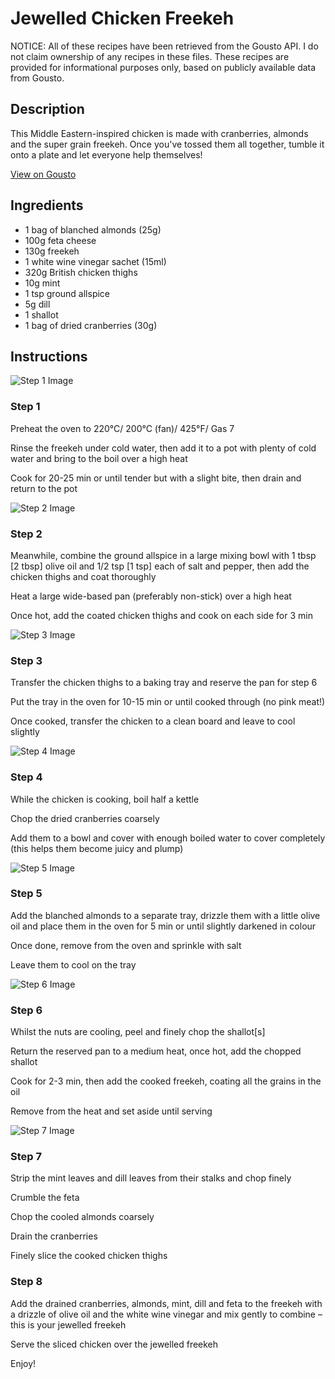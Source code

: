 # Jewelled Chicken Freekeh 

NOTICE: All of these recipes have been retrieved from the Gousto API. I do not claim ownership of any recipes in these files. These recipes are provided for informational purposes only, based on publicly available data from Gousto.

## Description

This Middle Eastern-inspired chicken is made with cranberries, almonds and the super grain freekeh. Once you've tossed them all together, tumble it onto a plate and let everyone help themselves!

[View on Gousto](https://www.gousto.co.uk/recipes/cookbook/jewelled-chicken-freekeh)

## Ingredients

- 1 bag of blanched almonds (25g)
- 100g feta cheese
- 130g freekeh
- 1 white wine vinegar sachet (15ml)
- 320g British chicken thighs
- 10g mint 
- 1 tsp ground allspice 
- 5g dill
- 1 shallot 
- 1 bag of dried cranberries (30g) 

## Instructions

![Step 1 Image](https://production-media.gousto.co.uk/cms/recipe-step-image/415.step-1-x200.jpg)

### Step 1

Preheat the oven to 220°C/ 200°C (fan)/ 425°F/ Gas 7

Rinse the freekeh under cold water, then add it to a pot with plenty of cold water and bring to the boil over a high heat

Cook for 20-25 min or until tender but with a slight bite, then drain and return to the pot

![Step 2 Image](https://production-media.gousto.co.uk/cms/recipe-step-image/415.step-2-x200.jpg)

### Step 2

Meanwhile, combine the ground allspice in a large mixing bowl with 1 tbsp <span class="text-danger">[2 tbsp]</span> olive oil and 1/2 tsp <span class="text-danger">[1 tsp]</span> each of salt and pepper, then add the chicken thighs and coat thoroughly

Heat a large wide-based pan (preferably non-stick) over a high heat

Once hot, add the coated chicken thighs and cook on each side for 3 min

![Step 3 Image](https://production-media.gousto.co.uk/cms/recipe-step-image/415.step-3-x200.jpg)

### Step 3

Transfer the chicken thighs to a baking tray and reserve the pan for step 6

Put the tray in the oven for 10-15 min or until cooked through (no pink meat!)

Once cooked, transfer the chicken to a clean board and leave to cool slightly

![Step 4 Image](https://production-media.gousto.co.uk/cms/recipe-step-image/415.step-4-x200.jpg)

### Step 4

While the chicken is cooking, boil half a kettle

Chop the dried cranberries coarsely

Add them to a bowl and cover with enough boiled water to cover completely (this helps them become juicy and plump)

![Step 5 Image](https://production-media.gousto.co.uk/cms/recipe-step-image/415.step-5-x200.jpg)

### Step 5

Add the blanched almonds to a separate tray, drizzle them with a little olive oil and place them in the oven for 5 min or until slightly darkened in colour

Once done, remove from the oven and sprinkle with salt

Leave them to cool on the tray

![Step 6 Image](https://production-media.gousto.co.uk/cms/recipe-step-image/415.step-6-x200.jpg)

### Step 6

Whilst the nuts are cooling, peel and finely chop the shallot<span class="text-danger">[s]</span>

Return the reserved pan to a medium heat, once hot, add the chopped shallot

Cook for 2-3 min, then add the cooked freekeh, coating all the grains in the oil

Remove from the heat and set aside until serving

![Step 7 Image](https://production-media.gousto.co.uk/cms/recipe-step-image/415.step-7-x200.jpg)

### Step 7

Strip the mint leaves and dill leaves from their stalks and chop finely

Crumble the feta

Chop the cooled almonds coarsely

Drain the cranberries

Finely slice the cooked chicken thighs

### Step 8

Add the drained cranberries, almonds, mint, dill and feta to the freekeh with a drizzle of olive oil and the white wine vinegar and mix gently to combine – this is your jewelled freekeh

Serve the sliced chicken over the jewelled freekeh

Enjoy!

